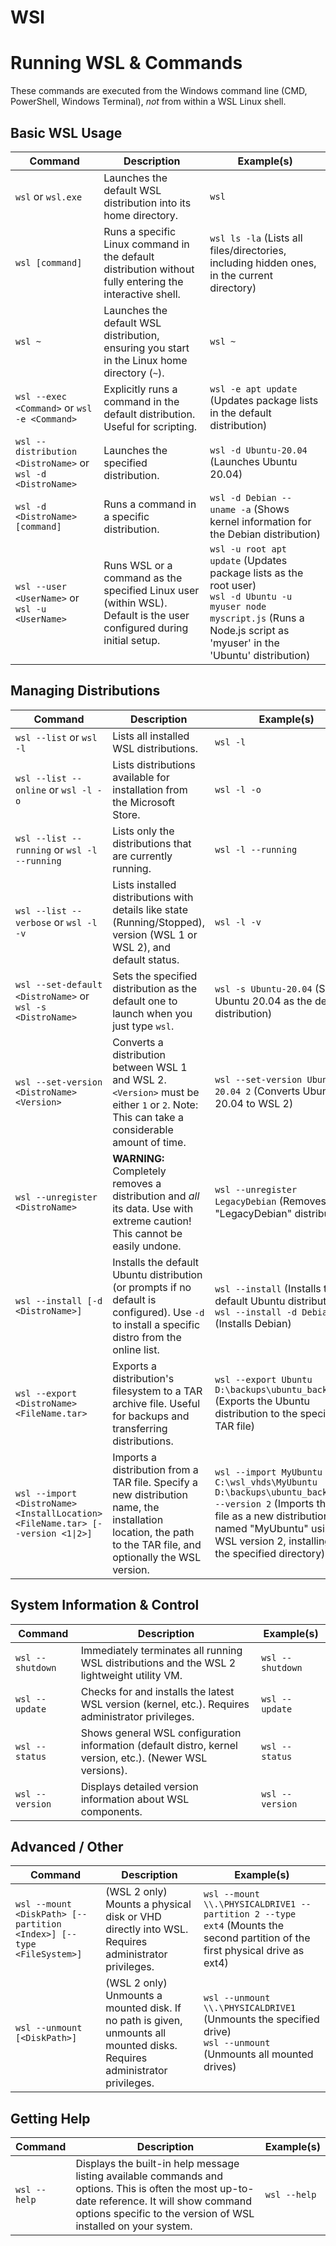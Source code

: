 # WSl
# Running WSL & Commands

These commands are executed from the Windows command line (CMD, PowerShell, Windows Terminal), *not* from within a WSL Linux shell.

## Basic WSL Usage

| Command                  | Description                                                                                                   | Example(s)                                                                                                  |
| ------------------------ | ------------------------------------------------------------------------------------------------------------- | ----------------------------------------------------------------------------------------------------------- |
| `wsl` or `wsl.exe`       | Launches the default WSL distribution into its home directory.                                                | `wsl`                                                                                                       |
| `wsl [command]`           | Runs a specific Linux command in the default distribution without fully entering the interactive shell.       | `wsl ls -la` (Lists all files/directories, including hidden ones, in the current directory)                |
| `wsl ~`                   | Launches the default WSL distribution, ensuring you start in the Linux home directory (`~`).                 | `wsl ~`                                                                                                     |
| `wsl --exec <Command>` or `wsl -e <Command>` | Explicitly runs a command in the default distribution.  Useful for scripting.                                                                     | `wsl -e apt update` (Updates package lists in the default distribution)                                    |
| `wsl --distribution <DistroName>` or `wsl -d <DistroName>` | Launches the specified distribution.                                                                                             | `wsl -d Ubuntu-20.04` (Launches Ubuntu 20.04)                                                           |
| `wsl -d <DistroName> [command]` | Runs a command in a specific distribution.                                                                         | `wsl -d Debian -- uname -a` (Shows kernel information for the Debian distribution)                           |
| `wsl --user <UserName>` or `wsl -u <UserName>` | Runs WSL or a command as the specified Linux user (within WSL). Default is the user configured during initial setup. | `wsl -u root apt update` (Updates package lists as the root user)<br>`wsl -d Ubuntu -u myuser node myscript.js` (Runs a Node.js script as 'myuser' in the 'Ubuntu' distribution) |

## Managing Distributions

| Command                                  | Description                                                                                                                               | Example(s)                                                                                                 |
| ---------------------------------------- | ----------------------------------------------------------------------------------------------------------------------------------------- | ---------------------------------------------------------------------------------------------------------- |
| `wsl --list` or `wsl -l`                 | Lists all installed WSL distributions.                                                                                                    | `wsl -l`                                                                                                     |
| `wsl --list --online` or `wsl -l -o`       | Lists distributions available for installation from the Microsoft Store.                                                                | `wsl -l -o`                                                                                                    |
| `wsl --list --running` or `wsl -l --running` | Lists only the distributions that are currently running.                                                                                    | `wsl -l --running`                                                                                             |
| `wsl --list --verbose` or `wsl -l -v`     | Lists installed distributions with details like state (Running/Stopped), version (WSL 1 or WSL 2), and default status.                   | `wsl -l -v`                                                                                                    |
| `wsl --set-default <DistroName>` or `wsl -s <DistroName>` | Sets the specified distribution as the default one to launch when you just type `wsl`.                                           | `wsl -s Ubuntu-20.04` (Sets Ubuntu 20.04 as the default distribution)                                     |
| `wsl --set-version <DistroName> <Version>` | Converts a distribution between WSL 1 and WSL 2. `<Version>` must be either `1` or `2`.  Note: This can take a considerable amount of time. | `wsl --set-version Ubuntu-20.04 2` (Converts Ubuntu 20.04 to WSL 2)                                       |
| `wsl --unregister <DistroName>`           | **WARNING:** Completely removes a distribution and *all* its data. Use with extreme caution!  This cannot be easily undone.                     | `wsl --unregister LegacyDebian` (Removes the "LegacyDebian" distribution)                               |
| `wsl --install [-d <DistroName>]`         | Installs the default Ubuntu distribution (or prompts if no default is configured). Use `-d` to install a specific distro from the online list.  | `wsl --install` (Installs the default Ubuntu distribution)<br>`wsl --install -d Debian` (Installs Debian) |
| `wsl --export <DistroName> <FileName.tar>` | Exports a distribution's filesystem to a TAR archive file.  Useful for backups and transferring distributions.                        | `wsl --export Ubuntu D:\backups\ubuntu_backup.tar` (Exports the Ubuntu distribution to the specified TAR file) |
| `wsl --import <DistroName> <InstallLocation> <FileName.tar> [--version <1\|2>]` | Imports a distribution from a TAR file.  Specify a new distribution name, the installation location, the path to the TAR file, and optionally the WSL version. | `wsl --import MyUbuntu C:\wsl_vhds\MyUbuntu D:\backups\ubuntu_backup.tar --version 2` (Imports the TAR file as a new distribution named "MyUbuntu" using WSL version 2, installing it in the specified directory) |

## System Information & Control

| Command        | Description                                                                                               | Example(s) |
| -------------- | --------------------------------------------------------------------------------------------------------- | ---------- |
| `wsl --shutdown` | Immediately terminates all running WSL distributions and the WSL 2 lightweight utility VM.                 | `wsl --shutdown` |
| `wsl --update`   | Checks for and installs the latest WSL version (kernel, etc.). Requires administrator privileges. | `wsl --update`   |
| `wsl --status`   | Shows general WSL configuration information (default distro, kernel version, etc.). (Newer WSL versions). | `wsl --status`   |
| `wsl --version`  | Displays detailed version information about WSL components.                                               | `wsl --version`  |

## Advanced / Other

| Command                                                              | Description                                                                                                                                                           | Example(s)                                                                                                                                          |
| --------------------------------------------------------------------- | --------------------------------------------------------------------------------------------------------------------------------------------------------------------- | --------------------------------------------------------------------------------------------------------------------------------------------------- |
| `wsl --mount <DiskPath> [--partition <Index>] [--type <FileSystem>]` | (WSL 2 only) Mounts a physical disk or VHD directly into WSL. Requires administrator privileges.                                                                     | `wsl --mount \\.\PHYSICALDRIVE1 --partition 2 --type ext4` (Mounts the second partition of the first physical drive as ext4)                       |
| `wsl --unmount [<DiskPath>]`                                          | (WSL 2 only) Unmounts a mounted disk. If no path is given, unmounts all mounted disks. Requires administrator privileges.                                               | `wsl --unmount \\.\PHYSICALDRIVE1` (Unmounts the specified drive)<br>`wsl --unmount` (Unmounts all mounted drives)                             |

## Getting Help

| Command      | Description                                                                                                                                                                                                   | Example(s) |
| ------------ | ------------------------------------------------------------------------------------------------------------------------------------------------------------------------------------------------------------- | ---------- |
| `wsl --help` | Displays the built-in help message listing available commands and options. This is often the most up-to-date reference.  It will show command options specific to the version of WSL installed on your system. | `wsl --help` |

